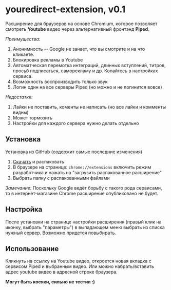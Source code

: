 # youredirect-extension, v0.1
Расширение для браузеров на основе Chromium, которое позволяет смотреть **Youtube** видео через альтернативный фронтэнд **Piped**.

*Преимущества:*
1. Анонимность -- Google не занает, что вы смотрите и на что кликаете.
2. Блокировка рекламы в Youtube
3. Автоматческая перемотка интеграций, длинных вступлений, титров, просьб подписаться, саморекламу и др. Копайтесь в настройках сервиса.
4. Возможность воспроизводить только звук
5. Логин один на все серверы Piped (но можно и не логинится вовсе)

*Недостатки:*
1. Лайки не поставить, коменты не написать (но все лайки и комменты видны)
2. Может тормозить
3. Настройки для каждого сервера нужно делать отдельно

## Установка
Установка из GitHub (содержит самые последние изменения)
1. [Скачать](https://github.com/nicodimuscanis/youredirect-extension/archive/refs/heads/master.zip) и распаковать
2. В браузере на странице: `chrome://extensions` включить режим разработчика и нажать на "загрузить распакованное расширение"
3. Выбрать папку c распакованными файлами

*Замечание:* Поскольку Google ведёт борьбу с такого рода сервисами, то в интернет-магазине Chrome расширение опубликовано не будет.

## Настройка
После установки на странице настройки расширения (правый клик на иконку, выбрать "параметры") в выпадающем меню выбрать из списка нужный сервер. Возможно придется повыбирать.

## Использование
Кликнуть на ссылку на Youtube видео, откроется новая вкладка с сервисом Piped и выбранным видео. Или можно набрать/вставить адрес youtube видео в адресной строке браузера.

**Могут быть косяки, сильно не тестил :)**
